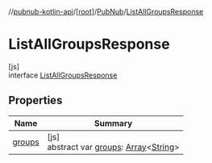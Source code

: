 //[pubnub-kotlin-api](../../../../index.md)/[[root]](../../index.md)/[PubNub](../index.md)/[ListAllGroupsResponse](index.md)

# ListAllGroupsResponse

[js]\
interface [ListAllGroupsResponse](index.md)

## Properties

| Name | Summary |
|---|---|
| [groups](groups.md) | [js]<br>abstract var [groups](groups.md): [Array](https://kotlinlang.org/api/latest/jvm/stdlib/kotlin/-array/index.html)&lt;[String](https://kotlinlang.org/api/latest/jvm/stdlib/kotlin/-string/index.html)&gt; |
